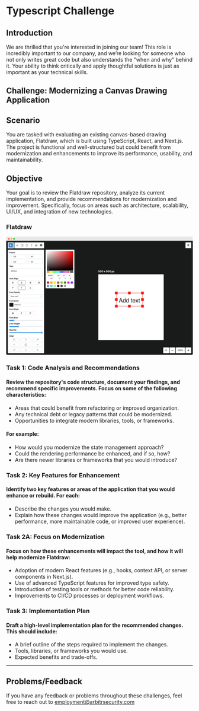 # Typescript Challenge 
## Introduction
We are thrilled that you're interested in joining our team! This role is incredibly important to our company, and we’re looking for someone who not only writes great code but also understands the "when and why" behind it. Your ability to think critically and apply thoughtful solutions is just as important as your technical skills.

##  Challenge: Modernizing a Canvas Drawing Application

## Scenario
You are tasked with evaluating an existing canvas-based drawing application, Flatdraw, which is built using TypeScript, React, and Next.js. The project is functional and well-structured but could benefit from modernization and enhancements to improve its performance, usability, and maintainability.

## Objective
Your goal is to review the Flatdraw repository, analyze its current implementation, and provide recommendations for modernization and improvement. Specifically, focus on areas such as architecture, scalability, UI/UX, and integration of new technologies.

### Flatdraw
![Flatdraw Image](images/flatdraw.png)

### Task 1: Code Analysis and Recommendations

#### Review the repository's code structure, document your findings, and recommend specific improvements. Focus on some of the following characteristics:
- Areas that could benefit from refactoring or improved organization.
- Any technical debt or legacy patterns that could be modernized.
- Opportunities to integrate modern libraries, tools, or frameworks.

#### For example:
- How would you modernize the state management approach?
- Could the rendering performance be enhanced, and if so, how?
- Are there newer libraries or frameworks that you would introduce?

### Task 2: Key Features for Enhancement

#### Identify two key features or areas of the application that you would enhance or rebuild. For each:
- Describe the changes you would make.
- Explain how these changes would improve the application (e.g., better performance, more maintainable code, or improved user experience).

### Task 2A: Focus on Modernization
#### Focus on how these enhancements will impact the tool, and how it will help modernize Flatdraw:
- Adoption of modern React features (e.g., hooks, context API, or server components in Next.js).
- Use of advanced TypeScript features for improved type safety.
- Introduction of testing tools or methods for better code reliability.
- Improvements to CI/CD processes or deployment workflows.

### Task 3: Implementation Plan

#### Draft a high-level implementation plan for the recommended changes. This should include:
- A brief outline of the steps required to implement the changes.
- Tools, libraries, or frameworks you would use.
- Expected benefits and trade-offs.

--- 

##  Problems/Feedback

If you have any feedback or problems throughout these challenges, feel free to reach out to employment@arbitrsecurity.com
